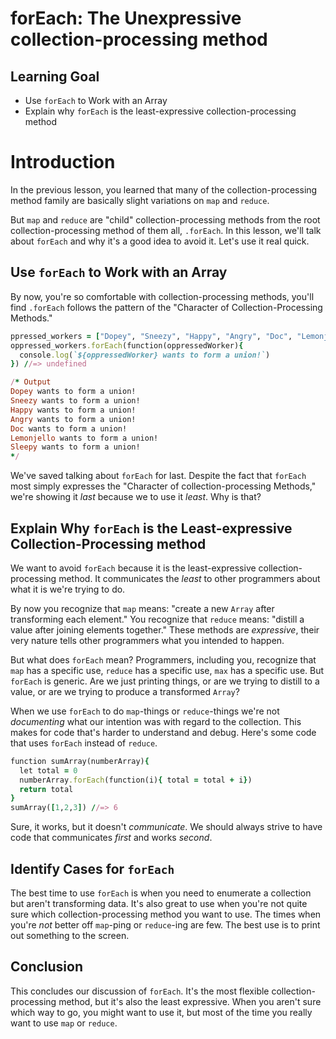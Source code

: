# forEach: The Unexpressive collection-processing method

## Learning Goal

* Use `forEach` to Work with an Array
* Explain why `forEach` is the least-expressive collection-processing method

# Introduction

In the previous lesson, you learned that many of the collection-processing
method family are basically slight variations on `map` and `reduce`.

But `map` and `reduce` are "child" collection-processing methods from the root
collection-processing method of them all, `.forEach`. In this lesson, we'll talk
about `forEach` and why it's a good idea to avoid it. Let's use it real quick.

## Use `forEach` to Work with an Array

By now, you're so comfortable with collection-processing methods, you'll find
`.forEach` follows the pattern of the "Character of Collection-Processing
Methods."

```ruby
ppressed_workers = ["Dopey", "Sneezy", "Happy", "Angry", "Doc", "Lemonjello", "Sleepy" ]
oppressed_workers.forEach(function(oppressedWorker){
  console.log(`${oppressedWorker} wants to form a union!`)
}) //=> undefined

/* Output
Dopey wants to form a union!
Sneezy wants to form a union!
Happy wants to form a union!
Angry wants to form a union!
Doc wants to form a union!
Lemonjello wants to form a union!
Sleepy wants to form a union!
*/
```

We've saved talking about `forEach` for last. Despite the fact that `forEach`
most simply expresses the "Character of collection-processing Methods," we're
showing it _last_ because we to use it _least_. Why is that?

## Explain Why `forEach` is the Least-expressive Collection-Processing method

We want to avoid `forEach` because it is the least-expressive
collection-processing method. It communicates the _least_ to other programmers
about what it is we're trying to do.

By now you recognize that `map` means: "create a new `Array` after transforming
each element." You recognize that `reduce` means: "distill a value after
joining elements together."  These methods are _expressive_, their very nature
tells other programmers what you intended to happen.

But what does `forEach` mean? Programmers, including you, recognize that `map` has
a specific use, `reduce` has a specific use, `max` has a specific use. But
`forEach` is generic. Are we just printing things, or are we trying to distill to
a value, or are we trying to produce a transformed `Array`?

When we use `forEach` to do `map`-things or `reduce`-things we're not
_documenting_ what our intention was with regard to the collection. This makes
for code that's harder to understand and debug. Here's some code that uses
`forEach` instead of `reduce`.

```ruby
function sumArray(numberArray){
  let total = 0
  numberArray.forEach(function(i){ total = total + i})
  return total
}
sumArray([1,2,3]) //=> 6
```

Sure, it works, but it doesn't _communicate_. We should always strive to have
code that communicates _first_ and works _second_.

## Identify Cases for `forEach`

The best time to use `forEach` is when you need to enumerate a collection but
aren't transforming data. It's also great to use when you're not quite sure
which collection-processing method you want to use. The times when you're _not_
better off `map`-ping or `reduce`-ing are few. The best use is to print out
something to the screen.

## Conclusion

This concludes our discussion of `forEach`. It's the most flexible
collection-processing method, but it's also the least expressive. When you
aren't sure which way to go, you might want to use it, but most of the time you
really want to use `map` or `reduce`.
